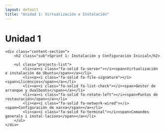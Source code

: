 ```yaml
---
layout: default
title: "Unidad 1: Virtualización e Instalación"
---
```


<main class="contenedor-principal">
    <h1 class="titulo">Unidad 1</h1>

    <div class="content-section">
        <h2 class="sub">Sprint 1: Instalación y Configuración Inicial</h2>

        <ul class="projects-list">
            <li><a><i class="fa-solid fa-server"></i><span>Virtualización e instalación de Ubuntu</span></a></li>
            <li><a><i class="fa-solid fa-file-signature"></i><span>Llicències</span></a></li>
            <li><a><i class="fa-solid fa-list-check"></i><span>Gestor de arranque y dualboots</span></a></li>
            <li><a><i class="fa-solid fa-rotate-left"></i><span>Puntos de restauración</span></a></li>
            <li><a><i class="fa-solid fa-network-wired"></i><span>Configuración de xarxa</span></a></li>
            <li><a><i class="fa-solid fa-terminal"></i><span>Comandes generals i instal·lacions</span></a></li>
        </ul>
    </div>
</main>
